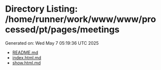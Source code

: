 # Directory Listing: /home/runner/work/www/www/processed/pt/pages/meetings
Generated on: Wed May  7 05:19:36 UTC 2025

- [README.md](README.md)
- [index.html.md](index.html.md)
- [show.html.md](show.html.md)
